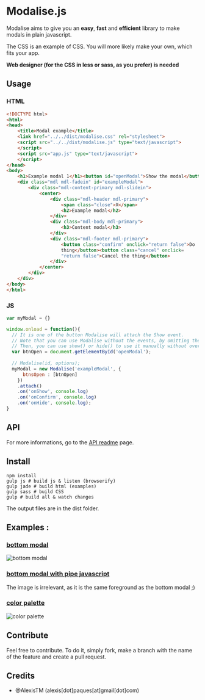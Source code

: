 # Modalise.js

Modalise aims to give you an **easy**, **fast** and **efficient** library to make modals in plain javascript.

The CSS is an example of CSS. You will more likely make your own, which fits your app.

**Web designer (for the CSS in less or sass, as you prefer) is needed**

## Usage

### HTML

```html
<!DOCTYPE html>
<html>
<head>
    <title>Modal example</title>
    <link href="../../dist/modalise.css" rel="stylesheet">
    <script src="../../dist/modalise.js" type="text/javascript">
    </script>
    <script src="app.js" type="text/javascript">
    </script>
</head>
<body>
    <h1>Example modal 1</h1><button id="openModal">Show the modal</button>
    <div class="mdl mdl-fadein" id="exampleModal">
        <div class="mdl-content-primary mdl-slidein">
            <center>
                <div class="mdl-header mdl-primary">
                    <span class="close">X</span>
                    <h2>Example modal</h2>
                </div>
                <div class="mdl-body mdl-primary">
                    <h3>Content modal</h3>
                </div>
                <div class="mdl-footer mdl-primary">
                    <button class="confirm" onclick="return false">Do
                    thing</button><button class="cancel" onclick=
                    "return false">Cancel the thing</button>
                </div>
            </center>
        </div>
    </div>
</body>
</html>
```

### JS 

```javascript
var myModal = {}

window.onload = function(){
  // It is one of the button Modalise will attach the Show event.
  // Note that you can use Modalise without the events, by omitting the .attach() function.
  // Then, you can use show() or hide() to use it manually without overload. 
  var btnOpen = document.getElementById('openModal');
  
  // Modalise(id, options);
  myModal = new Modalise('exampleModal', {
      btnsOpen : [btnOpen]
    })
    .attach()
    .on('onShow', console.log)
    .on('onConfirm', console.log)
    .on('onHide', console.log);
}
```

## API

For more informations, go to the [API readme](https://github.com/AlexisTM/modalise.js/blob/master/API.md) page.


## Install

```
npm install 
gulp js # build js & listen (browserify)
gulp jade # build html (examples)
gulp sass # build CSS
gulp # build all & watch changes
```

The output files are in the dist folder.

## Examples : 

### [bottom modal](https://github.com/AlexisTM/modalise.js/tree/master/examples/bottom)

![bottom modal](https://raw.githubusercontent.com/AlexisTM/modalise.js/master/examples/bottom/image.png)

### [bottom modal with pipe javascript](https://github.com/AlexisTM/modalise.js/tree/master/examples/bottom_pipe/)

The image is irrelevant, as it is the same foreground as the bottom modal ;)

### [color palette](https://github.com/AlexisTM/modalise.js/tree/master/examples/color_tests/)

![color palette](https://raw.githubusercontent.com/AlexisTM/modalise.js/master/examples/color_tests/image.png)

## Contribute

Feel free to contribute. To do it, simply fork, make a branch with the name of the feature and create a pull request. 

## Credits
- @AlexisTM (alexis[dot]paques[at]gmail[dot]com)

